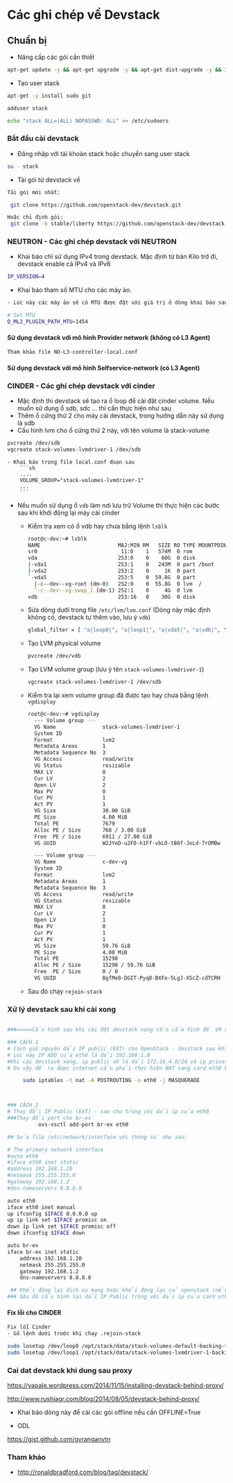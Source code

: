 # Các ghi chép về Devstack

## Chuẩn bị

- Nâng cấp các gói cần thiết
```sh
apt-get update -y && apt-get upgrade -y && apt-get dist-upgrade -y && init 6
```

- Tạo user stack
```sh
apt-get -y install sudo git

adduser stack

echo "stack ALL=(ALL) NOPASSWD: ALL" >> /etc/sudoers
```

### Bắt đầu cài devstack 

- Đăng nhập với tài khoản stack hoặc chuyển sang user stack
```sh
su - stack
```

- Tải gói từ devstack về

```sh
Tải gói mới nhất: 

 git clone https://github.com/openstack-dev/devstack.git

Hoặc chỉ định gói:
 git clone -b stable/liberty https://github.com/openstack-dev/devstack.git

```

### NEUTRON - Các ghi chép devstack với NEUTRON

- Khai báo chỉ sử dụng IPv4 trong devstack. Mặc định từ bản Kilo trở đi, devstack enable cả IPv4 và IPv6
```sh
IP_VERSION=4
```

- Khai báo tham số MTU cho các máy ảo.
```sh
- Lúc này các máy ảo sẽ có MTU được đặt với giá trị ở dòng khai báo sau:

# Set MTU
Q_ML2_PLUGIN_PATH_MTU=1454

```

#### Sử dụng devstack với mô hình Provider network (không có L3 Agent)
```sh
Tham khảo file NO-L3-controller-local.conf
```

#### Sử dụng devstack với mô hình Selfservice-network (có L3 Agent)


### CINDER - Các ghi chép devstack với cinder

- Mặc định thì devstack sẽ tạo ra ổ loop để cài đặt cinder volume. Nếu muốn sử dụng ổ sdb, sdc ... thì cần thực hiện như sau
 - Thêm ổ cứng thứ 2 cho máy cài devstack, trong hướng dẫn này sử dụng là sdb
 - Cấu hình lvm cho ổ cứng thứ 2 này, với tên volume là stack-volume
 
 ```sh
 pvcreate /dev/sdb
 vgcreate stack-volumes-lvmdriver-1 /dev/sdb
 ```
    - Khai báo trong file local.conf đoạn sau
        ```sh
        ....
        VOLUME_GROUP="stack-volumes-lvmdriver-1"
        ...
        ```

- Nếu muốn sử dụng ổ `vdb` làm nơi lưu trữ Volume thì thực hiện các bước sau khi khởi động lại máy cài cinder

    - Kiểm tra xem có ổ vdb hay chưa bằng lệnh `lsblk`
    
        ```sh
        root@c-dev:~# lsblk
        NAME                         MAJ:MIN RM   SIZE RO TYPE MOUNTPOINT
        sr0                           11:0    1   574M  0 rom
        vda                          253:0    0    60G  0 disk
        |-vda1                       253:1    0   243M  0 part /boot
        |-vda2                       253:2    0     1K  0 part
        `-vda5                       253:5    0  59.8G  0 part
          |-c--dev--vg-root (dm-0)   252:0    0  55.8G  0 lvm  /
          `-c--dev--vg-swap_1 (dm-1) 252:1    0     4G  0 lvm
        vdb                          253:16   0    30G  0 disk
        ```
    - Sửa dòng dưới trong file `/etc/lvm/lvm.conf` (Dòng này mặc định không có, devstack tự thêm vào, lưu ý `vdb`)
    
        ```sh
        global_filter = [ "a|loop0|", "a|loop1|", "a|vda5|", "a|vdb|", "r|.*|" ]  # from devstack
        ```
    
    - Tạo LVM physical volume 
    
        ```sh
        pvcreate /dev/vdb
        ```
    
    - Tạo  LVM volume group (lưu ý tên `stack-volumes-lvmdriver-1`)
    
        ```sh
        vgcreate stack-volumes-lvmdriver-1 /dev/sdb
        ```
    
    - Kiểm tra lại xem volume group đã được tạo hay chưa bằng lệnh `vgdisplay`
    
        ```sh
        root@c-dev:~# vgdisplay
          --- Volume group ---
          VG Name               stack-volumes-lvmdriver-1
          System ID
          Format                lvm2
          Metadata Areas        1
          Metadata Sequence No  3
          VG Access             read/write
          VG Status             resizable
          MAX LV                0
          Cur LV                2
          Open LV               2
          Max PV                0
          Cur PV                1
          Act PV                1
          VG Size               30.00 GiB
          PE Size               4.00 MiB
          Total PE              7679
          Alloc PE / Size       768 / 3.00 GiB
          Free  PE / Size       6911 / 27.00 GiB
          VG UUID               W2JYeD-u2FD-h1Ff-vbLO-tB8f-JoLd-7rOMBw

          --- Volume group ---
          VG Name               c-dev-vg
          System ID
          Format                lvm2
          Metadata Areas        1
          Metadata Sequence No  3
          VG Access             read/write
          VG Status             resizable
          MAX LV                0
          Cur LV                2
          Open LV               1
          Max PV                0
          Cur PV                1
          Act PV                1
          VG Size               59.76 GiB
          PE Size               4.00 MiB
          Total PE              15298
          Alloc PE / Size       15298 / 59.76 GiB
          Free  PE / Size       0 / 0
          VG UUID               BgfMe0-DGIT-Pyq8-BXFo-5LgJ-XScZ-cdTCRH
        ```
        
    - Sau đó chạy `rejoin-stack`

          
### Xử lý devstack sau khi cài xong
```sh

###=====Cấu hình sau khi cài đặt devstack xong cần cấu hình đề VM ra được internet======####

### CÁCH 1
# Cách giữ nguyên dải IP public (EXT) cho OpenStack - devstack sau khi cài và giúp máy ảo có thể ra được internet.
# Lúc này IP ADD của eth0 là dải 192.168.1.0
#Khi cài devstack xong, ip public sẽ là dải 172.16.4.0/24 và ip private là 10.0.0.0/24
# Do vậy để ra được internet cần phải thực hiện NAT sang card eth0 bằng lệnh sau:

     sudo iptables -t nat -A POSTROUTING -o eth0 -j MASQUERADE



### CÁCH 2
# Thay đổi IP Public (EXT) - sao cho trùng với dải ip của eth0
###Thay đổi port cho br-ex
          ovs-vsctl add-port br-ex eth0

## Sửa file /etc/network/interface với thông số như sau:

# The primary network interface
#auto eth0
#iface eth0 inet static
#address 192.168.1.20
#netmask 255.255.255.0
#gateway 192.168.1.2
#dns-nameservers 8.8.8.8

auto eth0
iface eth0 inet manual
up ifconfig $IFACE 0.0.0.0 up
up ip link set $IFACE promisc on
down ip link set $IFACE promisc off
down ifconfig $IFACE down

auto br-ex
iface br-ex inet static
    address 192.168.1.20
    netmask 255.255.255.0
    gateway 192.168.1.2
    dns-nameservers 8.8.8.8

 ## Khởi động lại dịch vụ mạng hoặc khởi động lại cả openstack (nếu khởi động lại openstack nhớ chạy lệnh rejoin-stack.sh)
### SAu đó cấu hình lại dải IP Public trùng với dải ip của card eth0 là ok

```

#### Fix lỗi cho CINDER 
```sh
Fix lỗi Cinder
- Gõ lệnh dưới trước khi chạy .rejoin-stack

sudo losetup /dev/loop0 /opt/stack/data/stack-volumes-default-backing-file
sudo losetup /dev/loop1 /opt/stack/data/stack-volumes-lvmdriver-1-backing-file

```
 
### Cai dat devstack khi dung sau proxy

https://yapale.wordpress.com/2014/11/15/installing-devstack-behind-proxy/

http://www.rushiagr.com/blog/2014/08/05/devstack-behind-proxy/


- Khai báo dòng này để cài các gói offline nếu cần 
OFFLINE=True


- ODL 

https://gist.github.com/gvranganvtn


### Tham khảo
- http://ronaldbradford.com/blog/tag/devstack/
